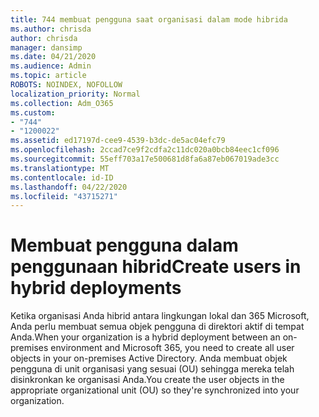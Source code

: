 ```yaml
---
title: 744 membuat pengguna saat organisasi dalam mode hibrida
ms.author: chrisda
author: chrisda
manager: dansimp
ms.date: 04/21/2020
ms.audience: Admin
ms.topic: article
ROBOTS: NOINDEX, NOFOLLOW
localization_priority: Normal
ms.collection: Adm_O365
ms.custom:
- "744"
- "1200022"
ms.assetid: ed17197d-cee9-4539-b3dc-de5ac04efc79
ms.openlocfilehash: 2ccad7ce9f2cdfa2c11dc020a0bcb84eec1cf096
ms.sourcegitcommit: 55eff703a17e500681d8fa6a87eb067019ade3cc
ms.translationtype: MT
ms.contentlocale: id-ID
ms.lasthandoff: 04/22/2020
ms.locfileid: "43715271"
---
```

# <a name="create-users-in-hybrid-deployments"></a><span data-ttu-id="07758-102">Membuat pengguna dalam penggunaan hibrid</span><span class="sxs-lookup"><span data-stu-id="07758-102">Create users in hybrid deployments</span></span>

<span data-ttu-id="07758-103">Ketika organisasi Anda hibrid antara lingkungan lokal dan 365 Microsoft, Anda perlu membuat semua objek pengguna di direktori aktif di tempat Anda.</span><span class="sxs-lookup"><span data-stu-id="07758-103">When your organization is a hybrid deployment between an on-premises environment and Microsoft 365, you need to create all user objects in your on-premises Active Directory.</span></span> <span data-ttu-id="07758-104">Anda membuat objek pengguna di unit organisasi yang sesuai (OU) sehingga mereka telah disinkronkan ke organisasi Anda.</span><span class="sxs-lookup"><span data-stu-id="07758-104">You create the user objects in the appropriate organizational unit (OU) so they're synchronized into your organization.</span></span>
